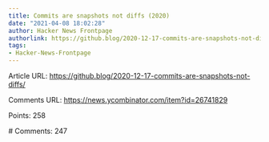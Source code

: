 ```yaml
---
title: Commits are snapshots not diffs (2020)
date: "2021-04-08 18:02:28"
author: Hacker News Frontpage
authorlink: https://github.blog/2020-12-17-commits-are-snapshots-not-diffs/
tags:
- Hacker-News-Frontpage
---
```


<p>Article URL: <a href="https://github.blog/2020-12-17-commits-are-snapshots-not-diffs/">https://github.blog/2020-12-17-commits-are-snapshots-not-diffs/</a></p>
<p>Comments URL: <a href="https://news.ycombinator.com/item?id=26741829">https://news.ycombinator.com/item?id=26741829</a></p>
<p>Points: 258</p>
<p># Comments: 247</p>
